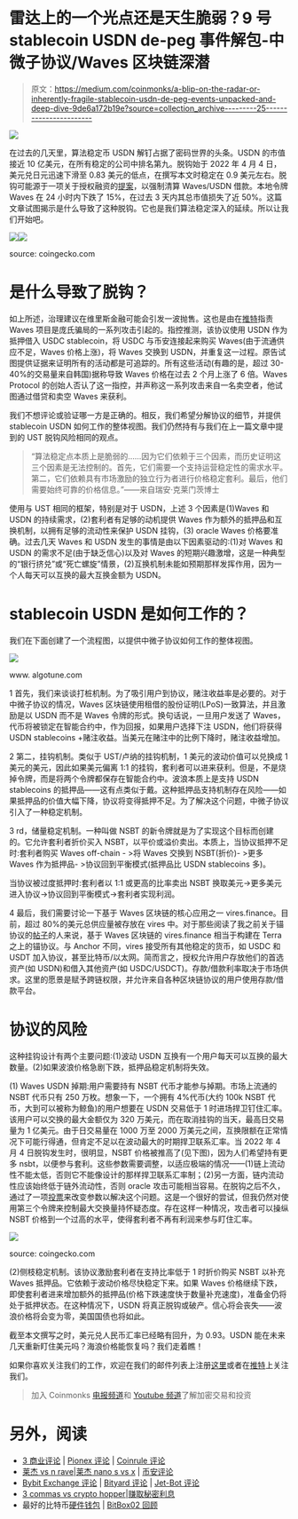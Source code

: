 # 雷达上的一个光点还是天生脆弱？9 号 stablecoin USDN de-peg 事件解包-中微子协议/Waves 区块链深潜

> 原文：<https://medium.com/coinmonks/a-blip-on-the-radar-or-inherently-fragile-stablecoin-usdn-de-peg-events-unpacked-and-deep-dive-9de6a172b19e?source=collection_archive---------25----------------------->

![](img/bfb7877f33ddb77afb1616368b396fbb.png)

在过去的几天里，算法稳定币 USDN 解钉占据了密码世界的头条。USDN 的市值接近 10 亿美元，在所有稳定的公司中排名第九。脱钩始于 2022 年 4 月 4 日，美元兑日元迅速下滑至 0.83 美元的低点，在撰写本文时稳定在 0.9 美元左右。脱钩可能源于一项关于授权融资的[提案](https://vires.finance/governance/vote/HuYgPQV5s5L8KoWnTAUZ43YjuBJ28nUsypnv9s6LdExF)，以强制清算 Waves/USDN 借款。本地令牌 Waves 在 24 小时内下跌了 15%，在过去 3 天内其总市值损失了近 50%。这篇文章试图揭示是什么导致了这种脱钩。它也是我们算法稳定深入的延续。所以让我们开始吧。

![](img/552ef5c0a5d04e9ecc296ca25b23f3c6.png)![](img/0be5fc7d289b08eda0c6f3756de752cf.png)

source: coingecko.com

# 是什么导致了脱钩？

如上所述，治理建议在维里斯金融可能会引发一波抛售。这也是由在[推特](https://twitter.com/0xHamz/status/1509581295621451779)指责 Waves 项目是庞氏骗局的一系列攻击引起的。指控推测，该协议使用 USDN 作为抵押借入 USDC stablecoin，将 USDC 与币安连接起来购买 Waves(由于流通供应不足，Waves 价格上涨)，将 Waves 交换到 USDN，并重复这一过程。原告试图提供证据来证明所有的活动都是可追踪的。所有这些活动(有趣的是，超过 30-40%的交易量来自韩国)据称导致 Waves 价格在过去 2 个月上涨了 6 倍。Waves Protocol 的创始人否认了这一指控，并声称这一系列攻击来自一名卖空者，他试图通过借贷和卖空 Waves 来获利。

我们不想评论或验证哪一方是正确的。相反，我们希望分解协议的细节，并提供 stablecoin USDN 如何工作的整体视图。我们仍然持有与我们在上一篇文章中提到的 UST 脱钩风险相同的观点。

> “算法稳定点本质上是脆弱的……因为它们依赖于三个因素，而历史证明这三个因素是无法控制的。首先，它们需要一个支持运营稳定性的需求水平。第二，它们依赖具有市场激励的独立行为者进行价格稳定套利。最后，他们需要始终可靠的价格信息。”——来自瑞安·克莱门茨博士

使用与 UST 相同的框架，特别是对于 USDN，上述 3 个因素是(1)Waves 和 USDN 的持续需求，(2)套利者有足够的动机提供 Waves 作为额外的抵押品和互换机制，以拥有足够的流动性来保护 USDN 挂钩，(3) oracle Waves 价格要准确。过去几天 Waves 和 USDN 发生的事情是由以下因素驱动的:(1)对 Waves 和 USDN 的需求不足(由于缺乏信心)以及对 Waves 的短期兴趣激增，这是一种典型的“银行挤兑”或“死亡螺旋”情景，(2)互换机制未能如预期那样发挥作用，因为一个人每天可以互换的最大互换金额为 USDN。

# stablecoin USDN 是如何工作的？

我们在下面创建了一个流程图，以提供中微子协议如何工作的整体视图。

![](img/9a8da8ef2227514ded6a30705f64a761.png)

www. algotune.com

1 首先，我们来谈谈打桩机制。为了吸引用户到协议，赌注收益率是必要的。对于中微子协议的情况，Waves 区块链使用租借的股份证明(LPoS)一致算法，并且激励是以 USDN 而不是 Waves 令牌的形式。换句话说，一旦用户发送了 Waves，代币将被锁定在智能合约中，作为回报，如果用户选择下注 USDN，他们将获得 USDN stablecoins +赌注收益。当美元在赌注中的比例下降时，赌注收益增加。

2 第二，挂钩机制。类似于 UST/卢纳的挂钩机制，1 美元的波动价值可以兑换成 1 美元的美元，因此如果美元偏离 1:1 的挂钩，套利者可以进来获利。但是，不是烧掉令牌，而是将两个令牌都保存在智能合约中。波浪本质上是支持 USDN stablecoins 的抵押品——这有点类似于戴。这种抵押品支持机制存在风险——如果抵押品的价值大幅下降，协议将变得抵押不足。为了解决这个问题，中微子协议引入了一种稳定机制。

3 rd，储量稳定机制。一种叫做 NSBT 的新令牌就是为了实现这个目标而创建的。它允许套利者折价买入 NSBT，以平价或溢价卖出。本质上，当协议抵押不足时:套利者购买 Waves off-chain - >将 Waves 交换到 NSBT(折价)- >更多 Waves 作为抵押品- >协议回到平衡模式(抵押品比 USDN stablecoins 多)。

当协议被过度抵押时:套利者以 1:1 或更高的比率卖出 NSBT 换取美元->更多美元进入协议->协议回到平衡模式->套利者实现利润。

4 最后，我们需要讨论一下基于 Waves 区块链的核心应用之一 vires.finance。目前，超过 80%的美元总供应量被存放在 vires 中。对于那些阅读了我之前关于锚协议的[帖子](/algotune/deep-dive-into-anchor-protocols-business-model-part-1-b0d02c522cf)的人来说，基于 Waves 区块链的 vires.finance 相当于构建在 Terra 之上的锚协议。与 Anchor 不同，vires 接受所有其他稳定的货币，如 USDC 和 USDT 加入协议，甚至比特币/以太网。简而言之，授权允许用户存放他们的首选资产(如 USDN)和借入其他资产(如 USDC/USDCT)。存款/借款利率取决于市场供求。这里的愿景是赋予跨链权限，并允许来自各种区块链协议的用户使用存款/借款平台。

# 协议的风险

这种挂钩设计有两个主要问题:(1)波动 USDN 互换有一个用户每天可以互换的最大数量。(2)如果波浪价格急剧下跌，抵押品稳定机制将失效。

(1) Waves USDN 掉期:用户需要持有 NSBT 代币才能参与掉期。市场上流通的 NSBT 代币只有 250 万枚。想象一下，一个拥有 4%代币(大约 100k NSBT 代币，大到可以被称为鲸鱼)的用户想要在 USDN 交易低于 1 时进场捍卫钉住汇率。该用户可以交换的最大金额仅为 320 万美元，而在取消挂钩的当天，最高日交易量为 1 亿美元。由于日交易量在 1000 万至 2000 万美元之间，互换限额在正常情况下可能行得通，但肯定不足以在波动最大的时期捍卫联系汇率。当 2022 年 4 月 4 日脱钩发生时，很明显，NSBT 价格被推高了(见下图)，因为人们希望持有更多 nsbt，以便参与套利。这些参数需要调整，以适应极端的情况——(1)链上流动性不能太低，否则它不能像设计的那样捍卫联系汇率制；(2)另一方面，链内流动性应该始终低于链外流动性，否则 oracle 攻击可能相当容易。在脱钩之后不久，通过了一项[投票](https://governance.neutrino.at/)来改变参数以解决这个问题。这是一个很好的尝试，但我仍然对使用第三个令牌来控制最大交换量持怀疑态度。存在这样一种情况，攻击者可以操纵 NSBT 价格到一个过高的水平，使得套利者不再有利润来参与盯住汇率。

![](img/56be6d2a353b500344f4f42c699ba0a6.png)

source: coingecko.com

(2)侧枝稳定机制。该协议激励套利者在支持比率低于 1 时折价购买 NSBT 以补充 Waves 抵押品。它依赖于波动价格尽快稳定下来。如果 Waves 价格继续下跌，即使套利者进来增加额外的抵押品(价格下跌速度快于数量补充速度)，准备金仍将处于抵押状态。在这种情况下，USDN 将真正脱钩或破产。信心将会丧失——波浪价格将会变为零，美国国债也将如此。

截至本文撰写之时，美元兑人民币汇率已经略有回升，为 0.93。USDN 能在未来几天重新盯住美元吗？海浪价格能恢复吗？我们走着瞧！

如果你喜欢关注我们的工作，欢迎在我们的邮件列表上注册[这里](http://www.algotune.com/)或者在[推特](https://twitter.com/algo_tune)上关注我们。

> 加入 Coinmonks [电报频道](https://t.me/coincodecap)和 [Youtube 频道](https://www.youtube.com/c/coinmonks/videos)了解加密交易和投资

# 另外，阅读

*   [3 商业评论](/coinmonks/3commas-review-an-excellent-crypto-trading-bot-2020-1313a58bec92) | [Pionex 评论](https://coincodecap.com/pionex-review-exchange-with-crypto-trading-bot) | [Coinrule 评论](/coinmonks/coinrule-review-2021-a-beginner-friendly-crypto-trading-bot-daf0504848ba)
*   [莱杰 vs n rave](/coinmonks/ledger-vs-ngrave-zero-7e40f0c1d694)|[莱杰 nano s vs x](/coinmonks/ledger-nano-s-vs-x-battery-hardware-price-storage-59a6663fe3b0) | [币安评论](/coinmonks/binance-review-ee10d3bf3b6e)
*   [Bybit Exchange 评论](/coinmonks/bybit-exchange-review-dbd570019b71) | [Bityard 评论](https://coincodecap.com/bityard-reivew) | [Jet-Bot 评论](https://coincodecap.com/jet-bot-review)
*   [3 commas vs crypto hopper](/coinmonks/3commas-vs-pionex-vs-cryptohopper-best-crypto-bot-6a98d2baa203)|[赚取秘密利息](/coinmonks/earn-crypto-interest-b10b810fdda3)
*   最好的比特币[硬件钱包](/coinmonks/hardware-wallets-dfa1211730c6) | [BitBox02 回顾](/coinmonks/bitbox02-review-your-swiss-bitcoin-hardware-wallet-c36c88fff29)